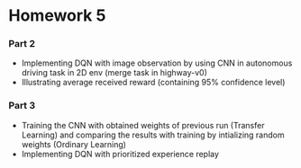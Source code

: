 # Homework 5
### Part 2
* Implementing DQN with image observation by using CNN in autonomous driving task in 2D env (merge task in highway-v0)
* Illustrating average received reward (containing 95% confidence level)
### Part 3
* Training the CNN with obtained weights of previous run (Transfer Learning) and comparing the results with training by intializing random weights (Ordinary Learning)
* Implementing DQN with prioritized experience replay